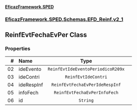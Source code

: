 #### [EficazFramework.SPED](EficazFrameworkSPED.md 'EficazFramework SPED')
### [EficazFramework.SPED.Schemas.EFD_Reinf.v2_1](EficazFramework.SPED.Schemas.EFD_Reinf.v2_1.md 'EficazFramework.SPED.Schemas.EFD_Reinf.v2_1')

## ReinfEvtFechaEvPer Class
### Properties

| # | Name | Type | |
| ---: | :--- | :---: | :--- |
| 02 | ideEvento | `ReinfEvtIdeEventoPeriodicoR209x` |  |
| 03 | ideContri | `ReinfEvtIdeContri` |  |
| 04 | ideRespInf | `ReinfEvtFechaEvPerIdeRespInf` |  |
| 05 | infoFech | `ReinfEvtFechaEvPerInfoFech` |  |
| 06 | id | `String` |  |
